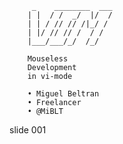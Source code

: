          _    ________  ___
        | |  / /  _/  |/  /
        | | / // // /|_/ /
        | |/ // // /  / /
        |___/___/_/  /_/

        Mouseless
        Development
        in vi-mode

        • Miguel Beltran
        • Freelancer
        • @MiBLT

















































































slide 001
